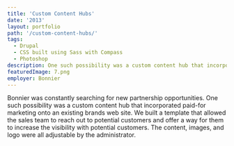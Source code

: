 ```yaml
---
title: 'Custom Content Hubs'
date: '2013'
layout: portfolio
path: '/custom-content-hubs/'
tags:
  - Drupal
  - CSS built using Sass with Compass
  - Photoshop
description: One such possibility was a custom content hub that incorporated paid-for marketing onto an existing brands web site.
featuredImage: 7.png
employer: Bonnier
---
```


Bonnier was constantly searching for new partnership opportunities. One such possibility was a custom content hub that incorporated paid-for marketing onto an existing brands web site. We built a template that allowed the sales team to reach out to potential customers and offer a way for them to increase the visibility with potential customers. The content, images, and logo were all adjustable by the administrator.
